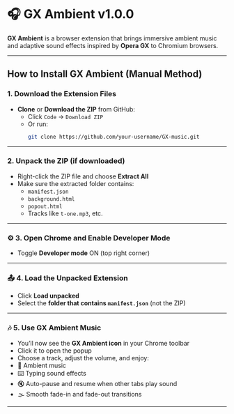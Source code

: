 # 🎧 GX Ambient v1.0.0

**GX Ambient** is a browser extension that brings immersive ambient music and adaptive sound effects inspired by **Opera GX** to Chromium browsers.

---

##  How to Install GX Ambient (Manual Method)

###  1. **Download the Extension Files**

- **Clone** or **Download the ZIP** from GitHub:
  - Click `Code` → `Download ZIP`
  - Or run:  
    ```bash
    git clone https://github.com/your-username/GX-music.git
    ```

---

###  2. **Unpack the ZIP (if downloaded)**

- Right-click the ZIP file and choose **Extract All**
- Make sure the extracted folder contains:
  - `manifest.json`
  - `background.html`
  - `popout.html`
  - Tracks like `t-one.mp3`, etc.

---

### ⚙️ 3. **Open Chrome and Enable Developer Mode**

- Toggle **Developer mode** ON (top right corner)

---

### 📤 4. **Load the Unpacked Extension**

- Click **Load unpacked**
- Select the **folder that contains `manifest.json`** (not the ZIP)

---

### 🎶 5. **Use GX Ambient Music**

- You’ll now see the **GX Ambient icon** in your Chrome toolbar
- Click it to open the popup
- Choose a track, adjust the volume, and enjoy:
- 🎼 Ambient music
- ⌨️ Typing sound effects
- 🔇 Auto-pause and resume when other tabs play sound
- 🌫️ Smooth fade-in and fade-out transitions

---
